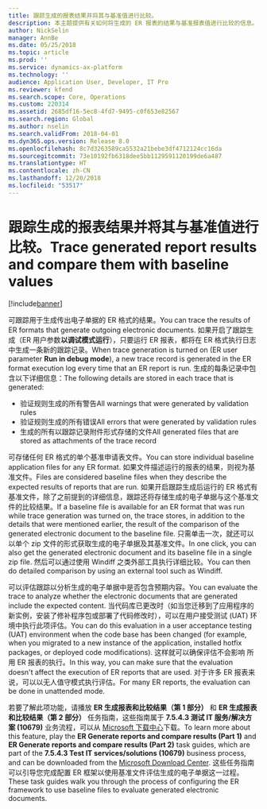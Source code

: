 ```yaml
---
title: 跟踪生成的报表结果并将其与基准值进行比较。
description: 本主题提供有关如何将生成的 ER 报表的结果与基准报表值进行比较的信息。
author: NickSelin
manager: AnnBe
ms.date: 05/25/2018
ms.topic: article
ms.prod: ''
ms.service: dynamics-ax-platform
ms.technology: ''
audience: Application User, Developer, IT Pro
ms.reviewer: kfend
ms.search.scope: Core, Operations
ms.custom: 220314
ms.assetid: 2685df16-5ec8-4fd7-9495-c0f653e82567
ms.search.region: Global
ms.author: nselin
ms.search.validFrom: 2018-04-01
ms.dyn365.ops.version: Release 8.0
ms.openlocfilehash: 8c7d3263589ca5532a21bebe3df4712124cc16da
ms.sourcegitcommit: 73e10192fb6318dee5bb1129591120199de6a487
ms.translationtype: HT
ms.contentlocale: zh-CN
ms.lasthandoff: 12/20/2018
ms.locfileid: "53517"
---
```

# <a name="trace-generated-report-results-and-compare-them-with-baseline-values"></a><span data-ttu-id="0ad1a-103">跟踪生成的报表结果并将其与基准值进行比较。</span><span class="sxs-lookup"><span data-stu-id="0ad1a-103">Trace generated report results and compare them with baseline values</span></span>

[!include[banner](../includes/banner.md)]

<span data-ttu-id="0ad1a-104">可跟踪用于生成传出电子单据的 ER 格式的结果。</span><span class="sxs-lookup"><span data-stu-id="0ad1a-104">You can trace the results of ER formats that generate outgoing electronic documents.</span></span> <span data-ttu-id="0ad1a-105">如果开启了跟踪生成（ER 用户参数**以调试模式运行**），只要运行 ER 报表，都将在 ER 格式执行日志中生成一条新的跟踪记录。</span><span class="sxs-lookup"><span data-stu-id="0ad1a-105">When trace generation is turned on (ER user parameter **Run in debug mode**), a new trace record is generated in the ER format execution log every time that an ER report is run.</span></span> <span data-ttu-id="0ad1a-106">生成的每条记录中包含以下详细信息：</span><span class="sxs-lookup"><span data-stu-id="0ad1a-106">The following details are stored in each trace that is generated:</span></span>

- <span data-ttu-id="0ad1a-107">验证规则生成的所有警告</span><span class="sxs-lookup"><span data-stu-id="0ad1a-107">All warnings that were generated by validation rules</span></span>
- <span data-ttu-id="0ad1a-108">验证规则生成的所有错误</span><span class="sxs-lookup"><span data-stu-id="0ad1a-108">All errors that were generated by validation rules</span></span>
- <span data-ttu-id="0ad1a-109">生成的所有以跟踪记录附件形式存储的文件</span><span class="sxs-lookup"><span data-stu-id="0ad1a-109">All generated files that are stored as attachments of the trace record</span></span>

<span data-ttu-id="0ad1a-110">可存储任何 ER 格式的单个基准申请表文件。</span><span class="sxs-lookup"><span data-stu-id="0ad1a-110">You can store individual baseline application files for any ER format.</span></span> <span data-ttu-id="0ad1a-111">如果文件描述运行的报表的结果，则视为基准文件。</span><span class="sxs-lookup"><span data-stu-id="0ad1a-111">Files are considered baseline files when they describe the expected results of reports that are run.</span></span> <span data-ttu-id="0ad1a-112">如果开启跟踪生成后运行的 ER 格式有基准文件，除了之前提到的详细信息，跟踪还将存储生成的电子单据与这个基准文件的比较结果。</span><span class="sxs-lookup"><span data-stu-id="0ad1a-112">If a baseline file is available for an ER format that was run while trace generation was turned on, the trace stores, in addition to the details that were mentioned earlier, the result of the comparison of the generated electronic document to the baseline file.</span></span> <span data-ttu-id="0ad1a-113">只需单击一次，就还可以以单个 zip 文件的形式获取生成的电子单据及其基准文件。</span><span class="sxs-lookup"><span data-stu-id="0ad1a-113">In one click, you can also get the generated electronic document and its baseline file in a single zip file.</span></span> <span data-ttu-id="0ad1a-114">然后可以通过使用 Windiff 之类外部工具执行详细比较。</span><span class="sxs-lookup"><span data-stu-id="0ad1a-114">You can then do detailed comparison by using an external tool such as Windiff.</span></span>

<span data-ttu-id="0ad1a-115">可以评估跟踪以分析生成的电子单据中是否包含预期内容。</span><span class="sxs-lookup"><span data-stu-id="0ad1a-115">You can evaluate the trace to analyze whether the electronic documents that are generated include the expected content.</span></span> <span data-ttu-id="0ad1a-116">当代码库已更改时（如当您迁移到了应用程序的新实例，安装了修补程序包或部署了代码修改时），可以在用户接受测试 (UAT) 环境中执行此项评估。</span><span class="sxs-lookup"><span data-stu-id="0ad1a-116">You can do this evaluation in a user acceptance testing (UAT) environment when the code base has been changed (for example, when you migrated to a new instance of the application, installed hotfix packages, or deployed code modifications).</span></span> <span data-ttu-id="0ad1a-117">这样就可以确保评估不会影响 所用 ER 报表的执行。</span><span class="sxs-lookup"><span data-stu-id="0ad1a-117">In this way, you can make sure that the evaluation doesn't affect the execution of ER reports that are used.</span></span> <span data-ttu-id="0ad1a-118">对于许多 ER 报表来说，可以以无人值守模式执行评估。</span><span class="sxs-lookup"><span data-stu-id="0ad1a-118">For many ER reports, the evaluation can be done in unattended mode.</span></span>

<span data-ttu-id="0ad1a-119">若要了解此项功能，请播放 **ER 生成报表和比较结果（第 1 部分）** 和 **ER 生成报表和比较结果（第 2 部分）** 任务指南，这些指南属于 **7.5.4.3 测试 IT 服务/解决方案 (10679)** 业务流程，可以从 [Microsoft 下载中心](https://go.microsoft.com/fwlink/?linkid=874684)下载。</span><span class="sxs-lookup"><span data-stu-id="0ad1a-119">To learn more about this feature, play the **ER Generate reports and compare results (Part 1)** and **ER Generate reports and compare results (Part 2)** task guides, which are part of the **7.5.4.3 Test IT services/solutions (10679)** business process, and can be downloaded from the [Microsoft Download Center](https://go.microsoft.com/fwlink/?linkid=874684).</span></span> <span data-ttu-id="0ad1a-120">这些任务指南可以引导您完成配置 ER 框架以使用基准文件评估生成的电子单据这一过程。</span><span class="sxs-lookup"><span data-stu-id="0ad1a-120">These task guides walk you through the process of configuring the ER framework to use baseline files to evaluate generated electronic documents.</span></span>
